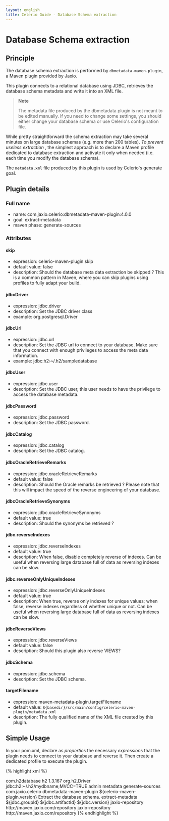 ```yaml
---
layout: english
title: Celerio Guide - Database Schema extraction
---
```


Database Schema extraction
==========================

Principle
---------

The database schema extraction is performed by
`dbmetadata-maven-plugin`, a Maven plugin provided by Jaxio.

This plugin connects to a relational database using JDBC, retrieves 
the database schema metadata and write it into an XML file.

> **Note**
>
> The metadata file produced by the dbmetadata plugin is not meant to be edited
> manually. If you need to change some settings, you should either
> change your database schema or use Celerio's configuration file.

While pretty straightforward the schema extraction may take several minutes on large
database schemas (e.g. more than 200 tables). *To prevent useless
extraction* , the simplest approach is to declare a Maven profile
dedicated to database extraction and activate it only when needed (i.e. each time you modify the database schema).

The `metadata.xml` file produced by this plugin is used by Celerio's generate goal.

Plugin details
--------------

### Full name

* name: com.jaxio.celerio:dbmetadata-maven-plugin:4.0.0
* goal: extract-metadata
* maven phase: generate-sources

### Attributes

#### skip
* expression: celerio-maven-plugin.skip
* default value: false
* description: Should the database meta data extraction be skipped ? 
This is a common pattern in Maven, where you can skip plugins using profiles to fully adapt your build.

#### jdbcDriver
* expression: jdbc.driver
* description: Set the JDBC driver class
* example: org.postgresql.Driver

#### jdbcUrl
* expression: jdbc.url
* description: Set the JDBC url to connect to your database. Make sure that you connect with enough privileges to access the meta data information.
* example: jdbc:h2:~/.h2/sampledatabase

#### jdbcUser
* expression: jdbc.user
* description: Set the JDBC user, this user needs to have the privilege to access the database metadata.

#### jdbcPassword 
* expression: jdbc.password
* description: Set the JDBC password.

#### jdbcCatalog
* expression: jdbc.catalog
* description: Set the JDBC catalog.

#### jdbcOracleRetrieveRemarks 
* expression: jdbc.oracleRetrieveRemarks
* default value: false
* description: Should the Oracle remarks be retrieved ? Please note that this will impact the speed of the reverse engineering of your database.

#### jdbcOracleRetrieveSynonyms 
* expression: jdbc.oracleRetrieveSynonyms
* default value: true
* description: Should the synonyms be retrieved ?

#### jdbc.reverseIndexes
* expression: jdbc.reverseIndexes
* default value: true
* description: When false, disable completely reverse of indexes. Can be useful when reversing large database full of data as reversing indexes can be slow.

#### jdbc.reverseOnlyUniqueIndexes
* expression: jdbc.reverseOnlyUniqueIndexes
* default value: true
* description: When true, reverse only indexes for unique values; when false, reverse indexes regardless of whether unique or not. Can be useful when reversing large database full of data as reversing indexes can be slow.

#### jdbcReverseViews
* expression: jdbc.reverseViews 
* default value: false
* description: Should this plugin also reverse VIEWS?

#### jdbcSchema 
* expression: jdbc.schema
* description: Set the JDBC schema.

#### targetFilename 
* expression: maven-metadata-plugin.targetFilename 
* default value: `${basedir}/src/main/config/celerio-maven-plugin/metadata.xml`
* description: The fully qualified name of the XML file created by this plugin.

Simple Usage
------------

In your pom.xml, declare as *properties* the necessary *expressions* that the plugin needs to connect to your database and reverse it.
Then create a dedicated profile to execute the plugin.

{% highlight xml %}

<properties>
	<jdbc.groupId>com.h2database</jdbc.groupId>
	<jdbc.artifactId>h2</jdbc.artifactId>
	<jdbc.version>1.3.167</jdbc.version>
	<jdbc.driver>org.h2.Driver</jdbc.driver>
	<jdbc.url>jdbc:h2:~/.h2/mydbname;MVCC=TRUE</jdbc.url>
	<jdbc.user>admin</jdbc.user>
	<jdbc.password></jdbc.password>
</properties>

<!-- skip -->
	
<profile>
	<!-- ~~~~~~~~~~~~~~~~~~~~~~~~~~~~~ -->
	<!-- Extract the database metadata -->
	<!-- ~~~~~~~~~~~~~~~~~~~~~~~~~~~~~ -->
	<id>metadata</id>
	<build>
		<defaultGoal>generate-sources</defaultGoal>
		<plugins>
			<plugin>
				<groupId>com.jaxio.celerio</groupId>
				<artifactId>dbmetadata-maven-plugin</artifactId>
				<version>${celerio-maven-plugin.version}</version>
				<executions>
					<execution>
						<id>Extract the database schema.</id>
						<goals>
							<goal>extract-metadata</goal>
						</goals>
					</execution>
				</executions>
				<dependencies>
					<dependency>
						<groupId>${jdbc.groupId}</groupId>
						<artifactId>${jdbc.artifactId}</artifactId>
						<version>${jdbc.version}</version>
					</dependency>
				</dependencies>
			</plugin>
		</plugins>
	</build>
	<repositories>
		<repository>
				<id>jaxio-repository</id>
				<url>http://maven.jaxio.com/repository</url>
		</repository>
	</repositories>
	<pluginRepositories>
		<pluginRepository>
				<id>jaxio-repository</id>
				<url>http://maven.jaxio.com/repository</url>
		</pluginRepository>
	</pluginRepositories>
</profile>
{% endhighlight %}
		